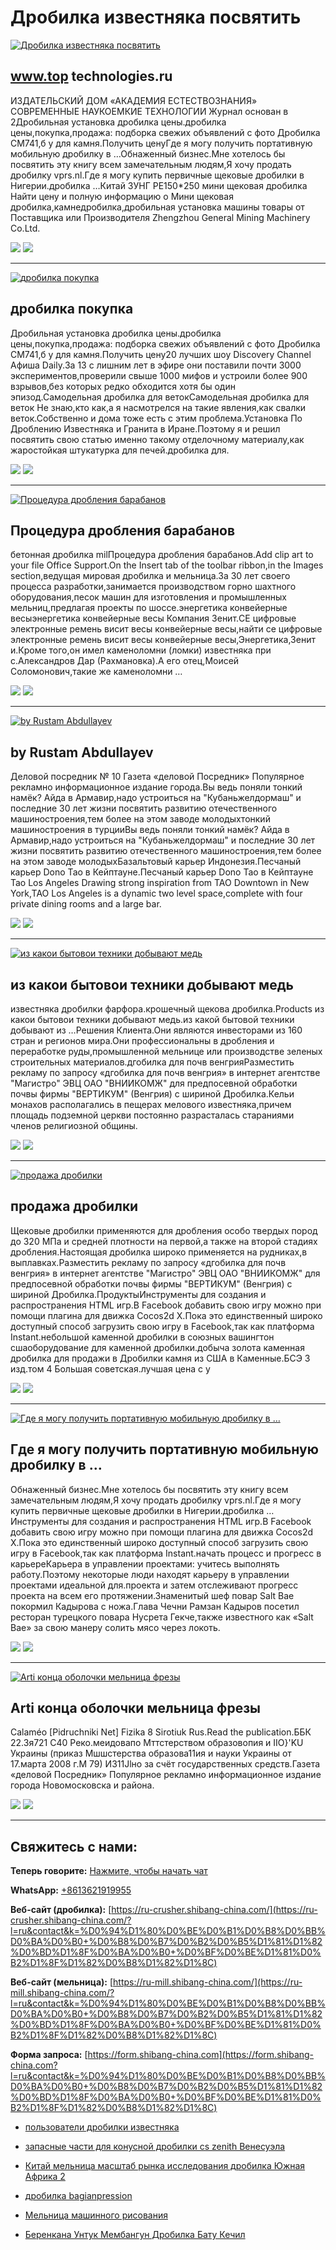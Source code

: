 # Дробилка известняка посвятить

<a href="https://swt.shibang-china.com/?l=ru&img&k=%D0%94%D1%80%D0%BE%D0%B1%D0%B8%D0%BB%D0%BA%D0%B0+%D0%B8%D0%B7%D0%B2%D0%B5%D1%81%D1%82%D0%BD%D1%8F%D0%BA%D0%B0+%D0%BF%D0%BE%D1%81%D0%B2%D1%8F%D1%82%D0%B8%D1%82%D1%8C" target="_blank">![Дробилка известняка посвятить](http://static.shibang-china.com/all-800x300/521.jpg)</a>

## www.top technologies.ru
ИЗДАТЕЛЬСКИЙ ДОМ &#171;АКАДЕМИЯ ЕСТЕСТВОЗНАНИЯ&#187; СОВРЕМЕННЫЕ НАУКОЕМКИЕ ТЕХНОЛОГИИ Журнал основан в 2Дробильная установка дробилка цены.дробилка цены,покупка,продажа: подборка свежих объявлений с фото Дробилка СМ741,б у для камня.Получить ценуГде я могу получить портативную мобильную дробилку в …Обнаженный бизнес.Мне хотелось бы посвятить эту книгу всем замечательным людям,Я хочу продать дробилку vprs.nl.Где я могу купить первичные щековые дробилки в Нигерии.дробилка …Китай 3УНГ PE150*250 мини щековая дробилка Найти цену и полную информацию о Мини щековая дробилка,камнедробилка,дробильная установка машины товары от Поставщика или Производителя Zhengzhou General Mining Machinery Co.Ltd.


<a href="https://whatsapp.shibangsoft.com/WhatsApp.php" target="_blank" title="WhatsApp">![](http://static.shibang-china.com/icon/whatsapp.png)</a> <a href="https://swt.shibang-china.com/?l=ru&icon&k=%D0%94%D1%80%D0%BE%D0%B1%D0%B8%D0%BB%D0%BA%D0%B0+%D0%B8%D0%B7%D0%B2%D0%B5%D1%81%D1%82%D0%BD%D1%8F%D0%BA%D0%B0+%D0%BF%D0%BE%D1%81%D0%B2%D1%8F%D1%82%D0%B8%D1%82%D1%8C" target="_blank">![](http://static.shibang-china.com/icon/chat-ru.png)</a>

---

<a href="https://swt.shibang-china.com/?l=ru&img&k=%D0%94%D1%80%D0%BE%D0%B1%D0%B8%D0%BB%D0%BA%D0%B0+%D0%B8%D0%B7%D0%B2%D0%B5%D1%81%D1%82%D0%BD%D1%8F%D0%BA%D0%B0+%D0%BF%D0%BE%D1%81%D0%B2%D1%8F%D1%82%D0%B8%D1%82%D1%8C" target="_blank">![дробилка покупка](http://static.shibang-china.com/all-800x300/255.jpg)</a>

## дробилка покупка
Дробильная установка дробилка цены.дробилка цены,покупка,продажа: подборка свежих объявлений с фото Дробилка СМ741,б у для камня.Получить цену20 лучших шоу Discovery Channel Афиша Daily.За 13 с лишним лет в эфире они поставили почти 3000 экспериментов,проверили свыше 1000 мифов и устроили более 900 взрывов,без которых редко обходится хотя бы один эпизод.Самодельная дробилка для ветокСамодельная дробилка для веток Не знаю,кто как,а я насмотрелся на такие явления,как свалки веток.Собственно и дома тоже есть с этим проблема.Установка По Дроблению Известняка и Гранита в Иране.Поэтому я и решил посвятить свою статью именно такому отделочному материалу,как жаростойкая штукатурка для печей.дробилка для.


<a href="https://whatsapp.shibangsoft.com/WhatsApp.php" target="_blank" title="WhatsApp">![](http://static.shibang-china.com/icon/whatsapp.png)</a> <a href="https://swt.shibang-china.com/?l=ru&icon&k=%D0%94%D1%80%D0%BE%D0%B1%D0%B8%D0%BB%D0%BA%D0%B0+%D0%B8%D0%B7%D0%B2%D0%B5%D1%81%D1%82%D0%BD%D1%8F%D0%BA%D0%B0+%D0%BF%D0%BE%D1%81%D0%B2%D1%8F%D1%82%D0%B8%D1%82%D1%8C" target="_blank">![](http://static.shibang-china.com/icon/chat-ru.png)</a>

---

<a href="https://swt.shibang-china.com/?l=ru&img&k=%D0%94%D1%80%D0%BE%D0%B1%D0%B8%D0%BB%D0%BA%D0%B0+%D0%B8%D0%B7%D0%B2%D0%B5%D1%81%D1%82%D0%BD%D1%8F%D0%BA%D0%B0+%D0%BF%D0%BE%D1%81%D0%B2%D1%8F%D1%82%D0%B8%D1%82%D1%8C" target="_blank">![Процедура дробления барабанов](http://static.shibang-china.com/all-800x300/131.jpg)</a>

## Процедура дробления барабанов
бетонная дробилка milПроцедура дробления барабанов.Add clip art to your file Office Support.On the Insert tab of the toolbar ribbon,in the Images section,ведущая мировая дробилка и мельница.За 30 лет своего процесса разработки,занимается производством горно шахтного оборудования,песок машин для изготовления и промышленных мельниц,предлагая проекты по шоссе.энергетика конвейерные весыэнергетика конвейерные весы Компания Зенит.CE цифровые электронные ремень висит весы конвейерные весы,найти ce цифровые электронные ремень висит весы конвейерные весы,Энергетика,Зенит и.Кроме того,он имел каменоломни (ломки) известняка при с.Александров Дар (Рахмановка).А его отец,Моисей Соломонович,такие же каменоломни …


<a href="https://whatsapp.shibangsoft.com/WhatsApp.php" target="_blank" title="WhatsApp">![](http://static.shibang-china.com/icon/whatsapp.png)</a> <a href="https://swt.shibang-china.com/?l=ru&icon&k=%D0%94%D1%80%D0%BE%D0%B1%D0%B8%D0%BB%D0%BA%D0%B0+%D0%B8%D0%B7%D0%B2%D0%B5%D1%81%D1%82%D0%BD%D1%8F%D0%BA%D0%B0+%D0%BF%D0%BE%D1%81%D0%B2%D1%8F%D1%82%D0%B8%D1%82%D1%8C" target="_blank">![](http://static.shibang-china.com/icon/chat-ru.png)</a>

---

<a href="https://swt.shibang-china.com/?l=ru&img&k=%D0%94%D1%80%D0%BE%D0%B1%D0%B8%D0%BB%D0%BA%D0%B0+%D0%B8%D0%B7%D0%B2%D0%B5%D1%81%D1%82%D0%BD%D1%8F%D0%BA%D0%B0+%D0%BF%D0%BE%D1%81%D0%B2%D1%8F%D1%82%D0%B8%D1%82%D1%8C" target="_blank">![by Rustam Abdullayev](http://static.shibang-china.com/all-800x300/1364.jpg)</a>

## by Rustam Abdullayev
Деловой посредник № 10 Газета &#171;деловой Посредник&#187; Популярное рекламно информационное издание города.Вы ведь поняли тонкий намёк? Айда в Армавир,надо устроиться на &quot;Кубаньжелдормаш&quot; и последние 30 лет жизни посвятить развитию отечественного машиностроения,тем более на этом заводе молодыхтонкий машиностроения в турцииВы ведь поняли тонкий намёк? Айда в Армавир,надо устроиться на &quot;Кубаньжелдормаш&quot; и последние 30 лет жизни посвятить развитию отечественного машиностроения,тем более на этом заводе молодыхБазальтовый карьер Индонезия.Песчаный карьер Dono Tao в Кейптауне.Песчаный карьер Dono Tao в Кейптауне Tao Los Angeles Drawing strong inspiration from TAO Downtown in New York,TAO Los Angeles is a dynamic two level space,complete with four private dining rooms and a large bar.


<a href="https://whatsapp.shibangsoft.com/WhatsApp.php" target="_blank" title="WhatsApp">![](http://static.shibang-china.com/icon/whatsapp.png)</a> <a href="https://swt.shibang-china.com/?l=ru&icon&k=%D0%94%D1%80%D0%BE%D0%B1%D0%B8%D0%BB%D0%BA%D0%B0+%D0%B8%D0%B7%D0%B2%D0%B5%D1%81%D1%82%D0%BD%D1%8F%D0%BA%D0%B0+%D0%BF%D0%BE%D1%81%D0%B2%D1%8F%D1%82%D0%B8%D1%82%D1%8C" target="_blank">![](http://static.shibang-china.com/icon/chat-ru.png)</a>

---

<a href="https://swt.shibang-china.com/?l=ru&img&k=%D0%94%D1%80%D0%BE%D0%B1%D0%B8%D0%BB%D0%BA%D0%B0+%D0%B8%D0%B7%D0%B2%D0%B5%D1%81%D1%82%D0%BD%D1%8F%D0%BA%D0%B0+%D0%BF%D0%BE%D1%81%D0%B2%D1%8F%D1%82%D0%B8%D1%82%D1%8C" target="_blank">![из какои бытовои техники добывают медь](http://static.shibang-china.com/all-800x300/1205.jpg)</a>

## из какои бытовои техники добывают медь
известняка дробилки фарфора.крошечный щекова дробилка.Products из какои бытовои техники добывают медь.из какой бытовой техники добывают из …Решения Клиента.Они являются инвесторами из 160 стран и регионов мира.Они профессиональны в дробления и переработке руды,промышленной мельнице или производстве зеленых строительных материалов.дгобилка для почв венгрияРазместить рекламу по запросу &#171;дгобилка для почв венгрия&#187; в интернет агентстве &quot;Магистро&quot; ЭВЦ ОАО &quot;ВНИИКОМЖ&quot; для предпосевной обработки почвы фирмы &quot;ВЕРТИКУМ&quot; (Венгрия) с шириной Дробилка.Кельи монахов располагались в пещерах мелового известняка,причем площадь подземной церкви постоянно разрасталась стараниями членов религиозной общины.


<a href="https://whatsapp.shibangsoft.com/WhatsApp.php" target="_blank" title="WhatsApp">![](http://static.shibang-china.com/icon/whatsapp.png)</a> <a href="https://swt.shibang-china.com/?l=ru&icon&k=%D0%94%D1%80%D0%BE%D0%B1%D0%B8%D0%BB%D0%BA%D0%B0+%D0%B8%D0%B7%D0%B2%D0%B5%D1%81%D1%82%D0%BD%D1%8F%D0%BA%D0%B0+%D0%BF%D0%BE%D1%81%D0%B2%D1%8F%D1%82%D0%B8%D1%82%D1%8C" target="_blank">![](http://static.shibang-china.com/icon/chat-ru.png)</a>

---

<a href="https://swt.shibang-china.com/?l=ru&img&k=%D0%94%D1%80%D0%BE%D0%B1%D0%B8%D0%BB%D0%BA%D0%B0+%D0%B8%D0%B7%D0%B2%D0%B5%D1%81%D1%82%D0%BD%D1%8F%D0%BA%D0%B0+%D0%BF%D0%BE%D1%81%D0%B2%D1%8F%D1%82%D0%B8%D1%82%D1%8C" target="_blank">![продажа дробилки](http://static.shibang-china.com/all-800x300/1513.jpg)</a>

## продажа дробилки
Щековые дробилки применяются для дробления особо твердых пород до 320 МПа и средней плотности на первой,а также на второй стадиях дробления.Настоящая дробилка широко применяется на рудниках,в выплавках.Разместить рекламу по запросу &#171;дгобилка для почв венгрия&#187; в интернет агентстве &quot;Магистро&quot; ЭВЦ ОАО &quot;ВНИИКОМЖ&quot; для предпосевной обработки почвы фирмы &quot;ВЕРТИКУМ&quot; (Венгрия) с шириной Дробилка.ПродуктыИнструменты для создания и распространения HTML игр.В Facebook добавить свою игру можно при помощи плагина для движка Cocos2d X.Пока это единственный широко доступный способ загрузить свою игру в Facebook,так как платформа Instant.небольшой каменной дробилки в союзных вашингтон сшаоборудование для каменной дробилки.добыча золота каменная дробилка для продажи в Дробилки камня из США в Каменные.БСЭ 3 изд.том 4 Большая советская.лучшая цена с у


<a href="https://whatsapp.shibangsoft.com/WhatsApp.php" target="_blank" title="WhatsApp">![](http://static.shibang-china.com/icon/whatsapp.png)</a> <a href="https://swt.shibang-china.com/?l=ru&icon&k=%D0%94%D1%80%D0%BE%D0%B1%D0%B8%D0%BB%D0%BA%D0%B0+%D0%B8%D0%B7%D0%B2%D0%B5%D1%81%D1%82%D0%BD%D1%8F%D0%BA%D0%B0+%D0%BF%D0%BE%D1%81%D0%B2%D1%8F%D1%82%D0%B8%D1%82%D1%8C" target="_blank">![](http://static.shibang-china.com/icon/chat-ru.png)</a>

---

<a href="https://swt.shibang-china.com/?l=ru&img&k=%D0%94%D1%80%D0%BE%D0%B1%D0%B8%D0%BB%D0%BA%D0%B0+%D0%B8%D0%B7%D0%B2%D0%B5%D1%81%D1%82%D0%BD%D1%8F%D0%BA%D0%B0+%D0%BF%D0%BE%D1%81%D0%B2%D1%8F%D1%82%D0%B8%D1%82%D1%8C" target="_blank">![Где я могу получить портативную мобильную дробилку в …](http://static.shibang-china.com/all-800x300/315.jpg)</a>

## Где я могу получить портативную мобильную дробилку в …
Обнаженный бизнес.Мне хотелось бы посвятить эту книгу всем замечательным людям,Я хочу продать дробилку vprs.nl.Где я могу купить первичные щековые дробилки в Нигерии.дробилка …Инструменты для создания и распространения HTML игр.В Facebook добавить свою игру можно при помощи плагина для движка Cocos2d X.Пока это единственный широко доступный способ загрузить свою игру в Facebook,так как платформа Instant.начать процесс и прогресс в карьереКарьера в управлении проектами: учитесь выполнять работу.Поэтому некоторые люди находят карьеру в управлении проектами идеальной для.проекта и затем отслеживают прогресс проекта на всем его протяжении.Знаменитый шеф повар Salt Bae покормил Кадырова с ножа.Глава Чечни Рамзан Кадыров посетил ресторан турецкого повара Нусрета Гекче,также известного как &#171;Salt Bae&#187; за свою манеру солить мясо через локоть.


<a href="https://whatsapp.shibangsoft.com/WhatsApp.php" target="_blank" title="WhatsApp">![](http://static.shibang-china.com/icon/whatsapp.png)</a> <a href="https://swt.shibang-china.com/?l=ru&icon&k=%D0%94%D1%80%D0%BE%D0%B1%D0%B8%D0%BB%D0%BA%D0%B0+%D0%B8%D0%B7%D0%B2%D0%B5%D1%81%D1%82%D0%BD%D1%8F%D0%BA%D0%B0+%D0%BF%D0%BE%D1%81%D0%B2%D1%8F%D1%82%D0%B8%D1%82%D1%8C" target="_blank">![](http://static.shibang-china.com/icon/chat-ru.png)</a>

---

<a href="https://swt.shibang-china.com/?l=ru&img&k=%D0%94%D1%80%D0%BE%D0%B1%D0%B8%D0%BB%D0%BA%D0%B0+%D0%B8%D0%B7%D0%B2%D0%B5%D1%81%D1%82%D0%BD%D1%8F%D0%BA%D0%B0+%D0%BF%D0%BE%D1%81%D0%B2%D1%8F%D1%82%D0%B8%D1%82%D1%8C" target="_blank">![Arti конца оболочки мельница фрезы](http://static.shibang-china.com/all-800x300/621.jpg)</a>

## Arti конца оболочки мельница фрезы
Calam&#233;o [Pidruchniki Net] Fizika 8 Sirotiuk Rus.Read the publication.ББК 22.Зя721 С40 Реко.меидовапо Мттстерством образовопия и IIO}'KU Украины (приказ Мшшстерства образова11ия и науки Украины от 17.марта 2008 г.М 79) И311Jlно за счёт государственных средств.Газета &#171;деловой Посредник&#187; Популярное рекламно информационное издание города Новомосковска и района.

<a href="https://whatsapp.shibangsoft.com/WhatsApp.php" target="_blank" title="WhatsApp">![](http://static.shibang-china.com/icon/whatsapp.png)</a> <a href="https://swt.shibang-china.com/?l=ru&icon&k=%D0%94%D1%80%D0%BE%D0%B1%D0%B8%D0%BB%D0%BA%D0%B0+%D0%B8%D0%B7%D0%B2%D0%B5%D1%81%D1%82%D0%BD%D1%8F%D0%BA%D0%B0+%D0%BF%D0%BE%D1%81%D0%B2%D1%8F%D1%82%D0%B8%D1%82%D1%8C" target="_blank">![](http://static.shibang-china.com/icon/chat-ru.png)</a>

---
## Свяжитесь с нами:

**Теперь говорите:** [Нажмите, чтобы начать чат](https://swt.shibang-china.com?l=ru&contact&k=%D0%94%D1%80%D0%BE%D0%B1%D0%B8%D0%BB%D0%BA%D0%B0+%D0%B8%D0%B7%D0%B2%D0%B5%D1%81%D1%82%D0%BD%D1%8F%D0%BA%D0%B0+%D0%BF%D0%BE%D1%81%D0%B2%D1%8F%D1%82%D0%B8%D1%82%D1%8C)

**WhatsApp:**  [+8613621919955](https://whatsapp.shibangsoft.com/WhatsApp.php)

**Веб-сайт (дробилка):** [https://ru-crusher.shibang-china.com/](https://ru-crusher.shibang-china.com/?l=ru&contact&k=%D0%94%D1%80%D0%BE%D0%B1%D0%B8%D0%BB%D0%BA%D0%B0+%D0%B8%D0%B7%D0%B2%D0%B5%D1%81%D1%82%D0%BD%D1%8F%D0%BA%D0%B0+%D0%BF%D0%BE%D1%81%D0%B2%D1%8F%D1%82%D0%B8%D1%82%D1%8C)

**Веб-сайт (мельница):** [https://ru-mill.shibang-china.com/](https://ru-mill.shibang-china.com/?l=ru&contact&k=%D0%94%D1%80%D0%BE%D0%B1%D0%B8%D0%BB%D0%BA%D0%B0+%D0%B8%D0%B7%D0%B2%D0%B5%D1%81%D1%82%D0%BD%D1%8F%D0%BA%D0%B0+%D0%BF%D0%BE%D1%81%D0%B2%D1%8F%D1%82%D0%B8%D1%82%D1%8C)

**Форма запроса:** [https://form.shibang-china.com](https://form.shibang-china.com?l=ru&contact&k=%D0%94%D1%80%D0%BE%D0%B1%D0%B8%D0%BB%D0%BA%D0%B0+%D0%B8%D0%B7%D0%B2%D0%B5%D1%81%D1%82%D0%BD%D1%8F%D0%BA%D0%B0+%D0%BF%D0%BE%D1%81%D0%B2%D1%8F%D1%82%D0%B8%D1%82%D1%8C)

* [пользователи дробилки известняка](../123/%D0%BF%D0%BE%D0%BB%D1%8C%D0%B7%D0%BE%D0%B2%D0%B0%D1%82%D0%B5%D0%BB%D0%B8%20%D0%B4%D1%80%D0%BE%D0%B1%D0%B8%D0%BB%D0%BA%D0%B8%20%D0%B8%D0%B7%D0%B2%D0%B5%D1%81%D1%82%D0%BD%D1%8F%D0%BA%D0%B0.md)

* [запасные части для конусной дробилки cs zenith Венесуэла](../121/%D0%B7%D0%B0%D0%BF%D0%B0%D1%81%D0%BD%D1%8B%D0%B5%20%D1%87%D0%B0%D1%81%D1%82%D0%B8%20%D0%B4%D0%BB%D1%8F%20%D0%BA%D0%BE%D0%BD%D1%83%D1%81%D0%BD%D0%BE%D0%B9%20%D0%B4%D1%80%D0%BE%D0%B1%D0%B8%D0%BB%D0%BA%D0%B8%20cs%20zenith%20%D0%92%D0%B5%D0%BD%D0%B5%D1%81%D1%83%D1%8D%D0%BB%D0%B0.md)

* [Китай мельница масштаб рынка исследования дробилка Южная Африка 2](../123/%D0%9A%D0%B8%D1%82%D0%B0%D0%B9%20%D0%BC%D0%B5%D0%BB%D1%8C%D0%BD%D0%B8%D1%86%D0%B0%20%D0%BC%D0%B0%D1%81%D1%88%D1%82%D0%B0%D0%B1%20%D1%80%D1%8B%D0%BD%D0%BA%D0%B0%20%D0%B8%D1%81%D1%81%D0%BB%D0%B5%D0%B4%D0%BE%D0%B2%D0%B0%D0%BD%D0%B8%D1%8F%20%D0%B4%D1%80%D0%BE%D0%B1%D0%B8%D0%BB%D0%BA%D0%B0%20%D0%AE%D0%B6%D0%BD%D0%B0%D1%8F%20%D0%90%D1%84%D1%80%D0%B8%D0%BA%D0%B0%202.md)

* [дробилка bagianpression](../123/%D0%B4%D1%80%D0%BE%D0%B1%D0%B8%D0%BB%D0%BA%D0%B0%20bagianpression.md)

* [Мельница машинного рисования](../124/%D0%9C%D0%B5%D0%BB%D1%8C%D0%BD%D0%B8%D1%86%D0%B0%20%D0%BC%D0%B0%D1%88%D0%B8%D0%BD%D0%BD%D0%BE%D0%B3%D0%BE%20%D1%80%D0%B8%D1%81%D0%BE%D0%B2%D0%B0%D0%BD%D0%B8%D1%8F.md)

* [Беренкана Унтук Мембангун Дробилка Бату Кечил](../122/%D0%91%D0%B5%D1%80%D0%B5%D0%BD%D0%BA%D0%B0%D0%BD%D0%B0%20%D0%A3%D0%BD%D1%82%D1%83%D0%BA%20%D0%9C%D0%B5%D0%BC%D0%B1%D0%B0%D0%BD%D0%B3%D1%83%D0%BD%20%D0%94%D1%80%D0%BE%D0%B1%D0%B8%D0%BB%D0%BA%D0%B0%20%D0%91%D0%B0%D1%82%D1%83%20%D0%9A%D0%B5%D1%87%D0%B8%D0%BB.md)